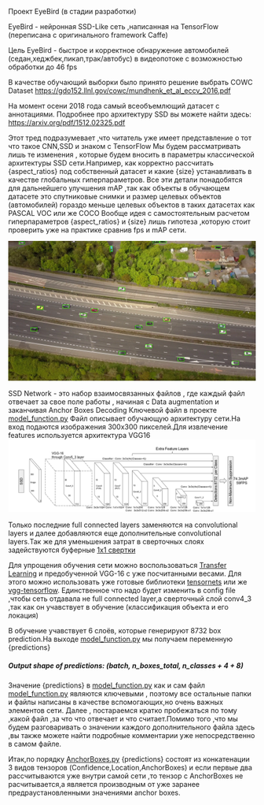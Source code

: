 Проект EyeBird (в стадии разработки)

EyeBird - нейронная SSD-Like сеть ,написанная на TensorFlow (переписана с оригинального framework Caffe)

Цель EyeBird - быстрое и корректное обнаружение автомобилей (седан,хеджбек,пикап,трак/автобус) в видеопотоке с возможностью обработки
до 46 fps

В качестве обучающий выборки было принято решение выбрать COWC Dataset 
https://gdo152.llnl.gov/cowc/mundhenk_et_al_eccv_2016.pdf

На момент осени 2018 года самый всеобъемлющий датасет с аннотациями.
Подробнее про архитектуру SSD вы можете найти здесь: https://arxiv.org/pdf/1512.02325.pdf

Этот тред подразумевает ,что читатель уже имеет представление о тот что такое CNN,SSD и знаком с TensorFlow
Мы будем рассматривать лишь те изменения , которые будем вносить в параметры классической архитектуры SSD сети.Например,
как корректно рассчитать {aspect_ratios} под собственный датасет и какие {size} устанавливать в качестве глобальных гиперпараметров.
Все эти детали понадобятся для дальнейшего улучшения mAP ,так как объекты в обучающем датасете это спутниковые снимки и размер целевых объектов (автомобилей)
гораздо меньше целевых объектов в таких датасетах как PASCAL VOC или же COCO
Вообще идея с самостоятельным расчетом гиперпараметров {aspect_ratios} и {size} лишь гипотеза ,которую стоит проверить уже на практике сравнив fps и mAP сети.


![Image alt](https://github.com/toseek01/eyebird/blob/master/illustrator/highway_edit.png)

SSD Network - это набор взаимосвязанных файлов , где каждый файл отвечает за свое поле работы , начиная с Data augmentation
и заканчивая Anchor Boxes Decoding
Ключевой файл в проекте [model_function.py](https://github.com/toseek01/eyebird/blob/master/model_function.py)
Файл описывает обучающую архитектуру сети.На вход подаются изображения 300х300 пикселей.Для извлечение features используется архитектура 
VGG16 
![Image alt](https://github.com/toseek01/eyebird/blob/master/illustrator/ssd_arch.png)

Только последние full connected layers заменяются на convolutional layers и далее добавляются еще дополнительные convolutional layers.Так же для уменьшения затрат в сверточных слоях задействуются буферные [1х1 свертки](https://stats.stackexchange.com/questions/194142/what-does-1x1-convolution-mean-in-a-neural-network)

Для упрощения обучения сети можно воспользоваться [Transfer Learning](https://towardsdatascience.com/transfer-learning-in-tensorflow-9e4f7eae3bb4) и предобученной VGG-16 c уже посчитанными весами. Для этого можно использовать уже готовые библиотеки [tensornets](https://github.com/taehoonlee/tensornets) или же [vgg-tensorflow](https://github.com/machrisaa/tensorflow-vgg).
Единственное что надо будет изменить в config file ,чтобы сеть отдавала не full connected layer,а сверточный слой conv4_3 ,так как он учавствует в обучение (классификация объекта и его локация)

В обучение учавствует 6 слоёв, которые генерируют 8732 box prediction.На выходе [model_function.py](https://github.com/toseek01/eyebird/blob/master/model_function.py) мы получаем переменную {predictions} 
##### Output shape of predictions: (batch, n_boxes_total, n_classes + 4 + 8)
Значение {predictions} в [model_function.py](https://github.com/toseek01/eyebird/blob/master/model_function.py) как и сам файл [model_function.py](https://github.com/toseek01/eyebird/blob/master/model_function.py) являются ключевыми , поэтому все остальные  папки и файлы написаны в качестве вспомогающих,но очень важных элементов сети. Далее , постараемся кратко пробежаться по тому ,какой файл ,за что что отвечает и что считает.Помимо того ,что мы будем разговаривать о значении каждого дополнительного файла здесь ,вы также можете найти подробные комментарии уже непосредственно в самом файле.

Итак,по порядку [AnchorBoxes.py](https://github.com/toseek01/eyebird/blob/master/AnchorBoxes.py) 
{predictions} состоят из конкатенации 3 видов тензоров (Confidence,Location,AnchorBoxes) и если первые два рассчитываются уже внутри самой сети ,то тензор с AnchorBoxes не расчитывается,а является производным от уже заранее предраустановленными значениями anchor boxes.
